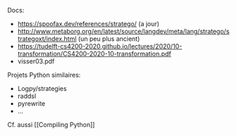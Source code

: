 Docs:

- https://spoofax.dev/references/stratego/ (a jour)
- http://www.metaborg.org/en/latest/source/langdev/meta/lang/stratego/strategoxt/index.html (un peu plus ancient)
- https://tudelft-cs4200-2020.github.io/lectures/2020/10-transformation/CS4200-2020-10-transformation.pdf
- visser03.pdf

Projets Python similaires:

- Logpy/strategies
- raddsl
- pyrewrite
- ...

Cf. aussi [[Compiling Python]]
